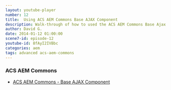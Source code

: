 ```yaml
---
layout: youtube-player
number: 12
title:  Using ACS AEM Commons Base AJAX Component
description: Walk-through of how to used the ACS AEM Commons Base Ajax Component to easily ajax-ify any AEM Component!
author: David G.
date: 2014-01-12 01:00:00
scene7-id: episode-12
youtube-id: 8fAyI2IVBbc
categories: aem
tags: advanced acs-aem-commons
---
```


### ACS AEM Commons

* [ACS AEM Commons - Base AJAX Component](http://adobe-consulting-services.github.io/acs-aem-commons/features/ajax-component.html)
